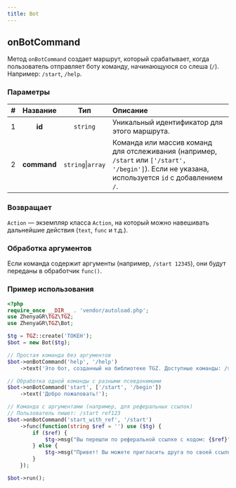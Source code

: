 ```yaml
---
title: Bot
---
```


## onBotCommand
Метод `onBotCommand` создает маршрут, который срабатывает, когда пользователь отправляет боту команду, начинающуюся со слеша (`/`). Например: `/start`, `/help`.

### Параметры
| # |  Название   |        Тип        | Описание                                                                                                                                          |
|:-:|:-----------:|:-----------------:|:--------------------------------------------------------------------------------------------------------------------------------------------------|
| 1 |   **id**    |     `string`      | Уникальный идентификатор для этого маршрута.                                                                                                      |
| 2 | **command** | `string`\|`array` | Команда или массив команд для отслеживания (например, `/start` или `['/start', '/begin']`). Если не указана, используется `id` с добавлением `/`. |

### Возвращает
`Action` — экземпляр класса `Action`, на который можно навешивать дальнейшие действия (`text`, `func` и т.д.).

### Обработка аргументов
Если команда содержит аргументы (например, `/start 12345`), они будут переданы в обработчик `func()`.

### Пример использования
```php
<?php
require_once __DIR__ . 'vendor/autoload.php';
use ZhenyaGR\TGZ\TGZ;
use ZhenyaGR\TGZ\Bot;

$tg = TGZ::create('ТОКЕН');
$bot = new Bot($tg);

// Простая команда без аргументов
$bot->onBotCommand('help', '/help')
    ->text('Это бот, созданный на библиотеке TGZ. Доступные команды: /start, /help.');

// Обработка одной команды с разными псевдонимами
$bot->onBotCommand('start', ['/start', '/begin'])
    ->text('Добро пожаловать!');

// Команда с аргументами (например, для реферальных ссылок)
// Пользователь пишет: /start ref123
$bot->onBotCommand('start_with_ref', '/start')
    ->func(function(string $ref = '') use ($tg) {
        if ($ref) {
            $tg->msg("Вы перешли по реферальной ссылке с кодом: {$ref}")->send();
        } else {
            $tg->msg("Привет! Вы можете пригласить друга по своей ссылке.")->send();
        }
    });

$bot->run();
```